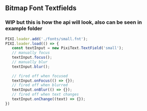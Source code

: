 ## Bitmap Font Textfields

### WIP but this is how the api will look, also can be seen in example folder

```js
PIXI.loader.add('./fonts/small.fnt');
PIXI.loader.load(() => {
   const textInput = new PixiText.TextField('small');
   // manually focus
   textInput.focus();
   // manually blur
   textInput.blur();
   
   // fired off when focused
   textInput.onFocus(() => {});
   // fired off when blurred
   textInput.onBlur(() => {});
   // fired off when text changes
   textInput.onChange((text) => {});
})
```